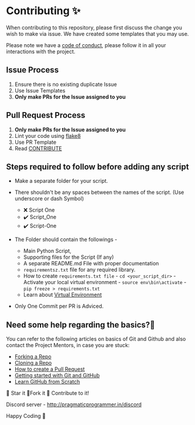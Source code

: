 # Contributing ✨

When contributing to this repository, please first discuss the change you wish to make via issue.
We have created some templates that you may use.

Please note we have a [code of conduct](CODE_OF_CONDUCT.md), please follow it in all your interactions with the project.

## Issue Process
1. Ensure there is no existing duplicate Issue
2. Use Issue Templates
3. **Only make PRs for the Issue assigned to you**

## Pull Request Process

1. **Only make PRs for the Issue assigned to you**
2. Lint your code using [flake8](https://flake8.pycqa.org/en/latest/)
3. Use PR Template
4. Read [CONTRIBUTE](CONTRIBUTE/README.md)


## Steps required to follow before adding any script
- Make a separate folder for your script.

- There shouldn't be any spaces between the names of the script. (Use underscore or dash Symbol)

    - ❌ Script One
    - ✔️ Script_One
    - ✔️ Script-One
- The Folder should contain the followings -
    - Main Python Script,
    - Supporting files for the Script (If any)
    - A separate README.md File with proper documentation
    - `requirementsz.txt` file for any required library.
    - How to create `requirements.txt file` - `cd <your_script_dir>` - Activate your local virtual environment - `source env\bin\activate` - `pip freeze > requirements.txt`
    - Learn about [Virtual Environment](https://realpython.com/python-virtual-environments-a-primer/)

- Only One Commit per PR is Adviced.

## Need some help regarding the basics?🤔

You can refer to the following articles on basics of Git and Github and also contact the Project Mentors,
in case you are stuck:

- [Forking a Repo](https://help.github.com/en/github/getting-started-with-github/fork-a-repo)
- [Cloning a Repo](https://help.github.com/en/desktop/contributing-to-projects/creating-an-issue-or-pull-request)
- [How to create a Pull Request](https://opensource.com/article/19/7/create-pull-request-github)
- [Getting started with Git and GitHub](https://towardsdatascience.com/getting-started-with-git-and-github-6fcd0f2d4ac6)
- [Learn GitHub from Scratch](https://lab.github.com/githubtraining/introduction-to-github)

:star2: Star it :fork_and_knife:Fork it :handshake: Contribute to it!

Discord server  - http://pragmaticprogrammer.in/discord

Happy Coding :purple_heart: